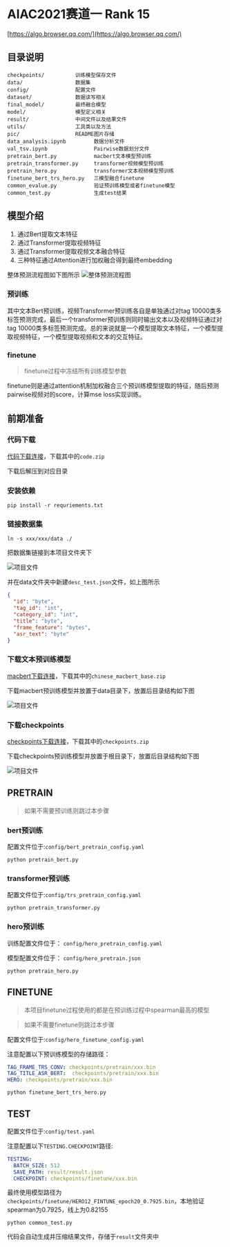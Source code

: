 # AIAC2021赛道一 Rank 15

[https://algo.browser.qq.com/](https://algo.browser.qq.com/)

## 目录说明

```shell
checkpoints/          训练模型保存文件
data/                 数据集
config/               配置文件
dataset/              数据读写相关
final_model/          最终融合模型
model/                模型定义相关
result/               中间文件以及结果文件
utils/                工具类以及方法
pic/                  README图片存储
data_analysis.ipynb         数据分析文件
val_tsv.ipynb               Pairwise数据划分文件
pretrain_bert.py            macbert文本模型预训练
pretrain_transformer.py     transformer视频模型预训练
pretrain_hero.py            transformer文本视频模型预训练
finetune_bert_trs_hero.py   三模型融合finetune
common_evalue.py            验证预训练模型或者finetune模型
common_test.py              生成test结果
```

## 模型介绍

1. 通过Bert提取文本特征
2. 通过Transformer提取视频特征
3. 通过Transformer提取视频文本融合特征
4. 三种特征通过Attention进行加权融合得到最终embedding

整体预测流程图如下图所示
![整体预测流程图](pic/AIAC.drawio.png)

### 预训练

其中文本Bert预训练，视频Transformer预训练各自是单独通过对tag 10000类多标签预测完成，最后一个transformer预训练则同时输出文本以及视频特征通过对tag 10000类多标签预测完成。总的来说就是一个模型提取文本特征，一个模型提取视频特征，一个模型提取视频和文本的交互特征。

### finetune

> finetune过程中冻结所有训练模型参数

finetune则是通过attention机制加权融合三个预训练模型提取的特征，随后预测pairwise视频对的score，计算mse loss实现训练。

## 前期准备

### 代码下载

[代码下载连接](https://share.weiyun.com/l7rgfQvi)，下载其中的`code.zip`

下载后解压到对应目录

### 安装依赖

```shell
pip install -r requriements.txt
```

### 链接数据集

```shell
ln -s xxx/xxx/data ./
```

把数据集链接到本项目文件夹下

![项目文件](pic/Snipaste_2021-10-15_18-31-34.png)

并在data文件夹中新建`desc_test.json`文件，如上图所示

```json
{
  "id": "byte",
  "tag_id": "int",
  "category_id": "int",
  "title": "byte",
  "frame_feature": "bytes",
  "asr_text": "byte"
}
```

### 下载文本预训练模型

[macbert下载连接](https://share.weiyun.com/l7rgfQvi)，下载其中的`chinese_macbert_base.zip`

下载macbert预训练模型并放置于data目录下，放置后目录结构如下图

![项目文件](pic/uTools_1634294102754.png)

### 下载checkpoints

[checkpoints下载连接](https://share.weiyun.com/l7rgfQvi)，下载其中的`checkpoints.zip`

下载checkpoints预训练模型并放置于根目录下，放置后目录结构如下图

![项目文件](pic/Snipaste_2021-10-15_23-58-05.png)

## PRETRAIN

> 如果不需要预训练则跳过本步骤

### bert预训练

配置文件位于:`config/bert_pretrain_config.yaml`

```shell
python pretrain_bert.py
```

### transformer预训练

配置文件位于:`config/trs_pretrain_config.yaml`

```shell
python pretrain_transformer.py
```

### hero预训练

训练配置文件位于： `config/hero_pretrain_config.yaml`

模型配置文件位于： `config/hero_pretrain.json`

```shell
python pretrain_hero.py
```

## FINETUNE

> 本项目finetune过程使用的都是在预训练过程中spearman最高的模型

> 如果不需要finetune则跳过本步骤

配置文件位于:`config/hero_finetune_config.yaml`

注意配置以下预训练模型的存储路径：

```yaml
TAG_FRAME_TRS_CONV: checkpoints/pretrain/xxx.bin
TAG_TITLE_ASR_BERT:  checkpoints/pretrain/xxx.bin
HERO: checkpoints/pretrain/xxx.bin
```

```shell
python finetune_bert_trs_hero.py
```

## TEST

配置文件位于:`config/test.yaml`

注意配置以下`TESTING.CHECKPOINT`路径:

```yaml
TESTING:
  BATCH_SIZE: 512
  SAVE_PATH: result/result.json
  CHECKPOINT: checkpoints/finetune/xxx.bin
```

最终使用模型路径为`checkpoints/finetune/HERO12_FINTUNE_epoch20_0.7925.bin`，本地验证spearman为0.7925，线上为0.82155

```shell
python common_test.py
```

代码会自动生成并压缩结果文件，存储于`result`文件夹中
